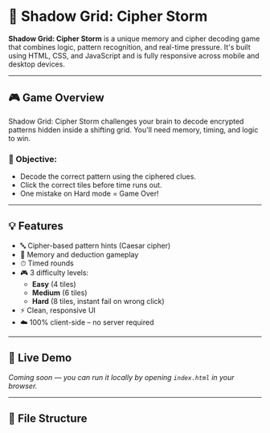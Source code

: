 # 🧠 Shadow Grid: Cipher Storm

**Shadow Grid: Cipher Storm** is a unique memory and cipher decoding game that combines logic, pattern recognition, and real-time pressure. It's built using HTML, CSS, and JavaScript and is fully responsive across mobile and desktop devices.

---

## 🎮 Game Overview

Shadow Grid: Cipher Storm challenges your brain to decode encrypted patterns hidden inside a shifting grid. You'll need memory, timing, and logic to win.

### 🔐 Objective:
- Decode the correct pattern using the ciphered clues.
- Click the correct tiles before time runs out.
- One mistake on Hard mode = Game Over!

---

## 💡 Features

- 🔤 Cipher-based pattern hints (Caesar cipher)
- 🧠 Memory and deduction gameplay
- ⏱ Timed rounds
- 🎮 3 difficulty levels:
  - **Easy** (4 tiles)
  - **Medium** (6 tiles)
  - **Hard** (8 tiles, instant fail on wrong click)
- ⚡ Clean, responsive UI
- ☁️ 100% client-side – no server required

---

## 🚀 Live Demo

*Coming soon — you can run it locally by opening `index.html` in your browser.*

---

## 📂 File Structure
